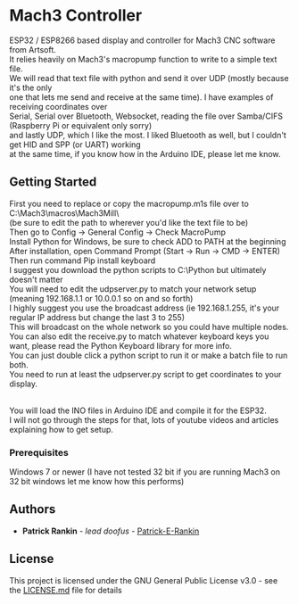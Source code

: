 # Mach3 Controller

ESP32 / ESP8266 based display and controller for Mach3 CNC software from Artsoft.<br>
It relies heavily on Mach3's macropump function to write to a simple text file. <br>
We will read that text file with python and send it over UDP (mostly because it's the only<br>
one that lets me send and receive at the same time). I have examples of receiving coordinates over<br>
Serial, Serial over Bluetooth, Websocket, reading the file over Samba/CIFS (Raspberry Pi or equivalent only sorry) <br>
and lastly UDP, which I like the most. I liked Bluetooth as well, but I couldn't get HID and SPP (or UART) working <br>
at the same time, if you know how in the Arduino IDE, please let me know. <br>

## Getting Started

First you need to replace or copy the macropump.m1s file over to C:\Mach3\macros\Mach3Mill\ <br>
(be sure to edit the path to wherever you'd like the text file to be) <br>
Then go to Config -> General Config -> Check MacroPump<br>
Install Python for Windows, be sure to check ADD to PATH at the beginning <br>
After installation, open Command Prompt (Start -> Run -> CMD -> ENTER) <br>
Then run command Pip install keyboard <br>
I suggest you download the python scripts to C:\Python but ultimately doesn't matter <br>
You will need to edit the udpserver.py to match your network setup (meaning 192.168.1.1 or 10.0.0.1 so on and so forth) <br>
I highly suggest you use the broadcast address (ie 192.168.1.255, it's your regular IP address but change the last 3 to 255) <br>
This will broadcast on the whole network so you could have multiple nodes. <br>
You can also edit the receive.py to match whatever keyboard keys you want, please read the Python Keyboard library for more info. <br>
You can just double click a python script to run it or make a batch file to run both. <br>
You need to run at least the udpserver.py script to get coordinates to your display. <br><br>

You will load the INO files in Arduino IDE and compile it for the ESP32. <br>
I will not go through the steps for that, lots of youtube videos and articles explaining how to get setup. <br>

### Prerequisites

Windows 7 or newer (I have not tested 32 bit if you are running Mach3 on 32 bit windows let me know how this performs)

## Authors

* **Patrick Rankin** - *lead doofus* - [Patrick-E-Rankin](https://github.com/Patrick-E-Rankin/)


## License

This project is licensed under the GNU General Public License v3.0 - see the [LICENSE.md](LICENSE.md) file for details

